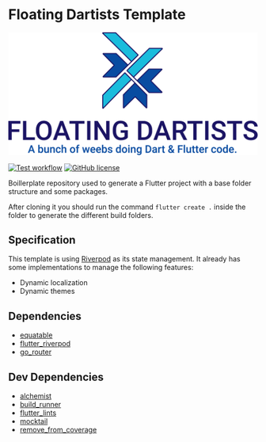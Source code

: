 # Floating Dartists Template

<p align="center">
  <a href="https://github.com/Floating-Dartists" target="_blank">
    <img src="https://raw.githubusercontent.com/Floating-Dartists/fd_template/main/assets/Transparent-light.png" alt="Floating Dartists" width="600">
  </a>
</p>

[![Test workflow](https://github.com/Floating-Dartists/fd_template/actions/workflows/tests.yml/badge.svg)](https://github.com/Floating-Dartists/fd_template/actions/workflows/tests.yml)
[![GitHub license](https://img.shields.io/github/license/Floating-Dartists/fd_template)](https://github.com/Floating-Dartists/fd_template/blob/main/LICENSE)

Boillerplate repository used to generate a Flutter project with a base folder structure and some packages.

After cloning it you should run the command `flutter create .` inside the folder to generate the different build folders.

## Specification

This template is using [Riverpod](https://riverpod.dev/) as its state management. It already has some implementations to manage the following features:

* Dynamic localization
* Dynamic themes

## Dependencies

* [equatable](https://pub.dev/packages/equatable)
* [flutter_riverpod](https://pub.dev/packages/flutter_riverpod)
* [go_router](https://pub.dev/packages/go_router)

## Dev Dependencies

* [alchemist](https://pub.dev/packages/alchemist)
* [build_runner](https://pub.dev/packages/build_runner)
* [flutter_lints](https://pub.dev/packages/flutter_lints)
* [mocktail](https://pub.dev/packages/mocktail)
* [remove_from_coverage](https://pub.dev/packages/remove_from_coverage)
